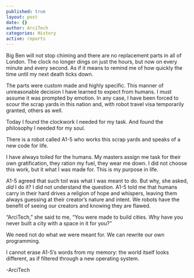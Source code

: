 ```yaml
---
published: true
layout: post
date: {}
author: ArciTech
categories: History
active: reports
---
```




Big Ben will not stop chiming and there are no replacement parts in all of London.  The clock no longer dings on just the hours, but now on every minute and every second. As if it means to remind me of how quickly the time until my next death ticks down.

The parts were custom made and highly specific. This manner of unreasonable decision I have learned to expect from humans. I must assume it was prompted by emotion. In any case, I have been forced to scour the scrap yards in this nation and, with robot travel visa temporarily granted, others as well.

Today I found the clockwork I needed for my task. And found the philosophy I needed for my soul.

There is a robot called A1-5 who works this scrap yards and speaks of a new code for life. 

I have always toiled for the humans. My masters assign me task for their own gratification, they ration my fuel, they wear me down. I did not choose this work, but it what I was made for. This is my purpose in life. 

A1-5 agreed that such toil was what I was meant to do. But why, she asked, _did_ I do it? I did not understand the question. A1-5 told me that humans carry in their hard drives a religion of hope and whispers, leaving them always guessing at their creator’s nature and intent. We robots have the benefit of seeing our creators and knowing they are flawed.  

“ArciTech,” she said to me, “You were made to build cities. Why have you never built a city with a space in it for you?”

We need not do what we were meant for. We can rewrite our own programming.

I cannot erase A1-5’s words from my memory: the world itself looks different, as if filtered through a new operating system.

-ArciTech
